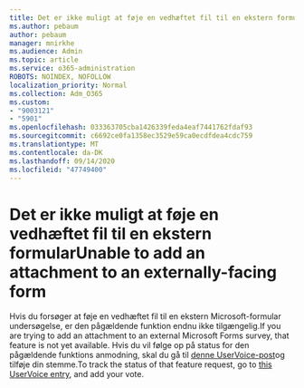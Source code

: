 ```yaml
---
title: Det er ikke muligt at føje en vedhæftet fil til en ekstern formular
ms.author: pebaum
author: pebaum
manager: mnirkhe
ms.audience: Admin
ms.topic: article
ms.service: o365-administration
ROBOTS: NOINDEX, NOFOLLOW
localization_priority: Normal
ms.collection: Adm_O365
ms.custom:
- "9003121"
- "5901"
ms.openlocfilehash: 033363705cba1426339feda4eaf7441762fdaf93
ms.sourcegitcommit: c6692ce0fa1358ec3529e59ca0ecdfdea4cdc759
ms.translationtype: MT
ms.contentlocale: da-DK
ms.lasthandoff: 09/14/2020
ms.locfileid: "47749400"
---
```

# <a name="unable-to-add-an-attachment-to-an-externally-facing-form"></a><span data-ttu-id="b32ef-102">Det er ikke muligt at føje en vedhæftet fil til en ekstern formular</span><span class="sxs-lookup"><span data-stu-id="b32ef-102">Unable to add an attachment to an externally-facing form</span></span>

<span data-ttu-id="b32ef-103">Hvis du forsøger at føje en vedhæftet fil til en ekstern Microsoft-formular undersøgelse, er den pågældende funktion endnu ikke tilgængelig.</span><span class="sxs-lookup"><span data-stu-id="b32ef-103">If you are trying to add an attachment to an external Microsoft Forms survey, that feature is not yet available.</span></span> <span data-ttu-id="b32ef-104">Hvis du vil følge op på status for den pågældende funktions anmodning, skal du gå til [denne UserVoice-post](https://go.microsoft.com/fwlink/?linkid=2133069)og tilføje din stemme.</span><span class="sxs-lookup"><span data-stu-id="b32ef-104">To track the status of that feature request, go to [this UserVoice entry](https://go.microsoft.com/fwlink/?linkid=2133069), and add your vote.</span></span>
